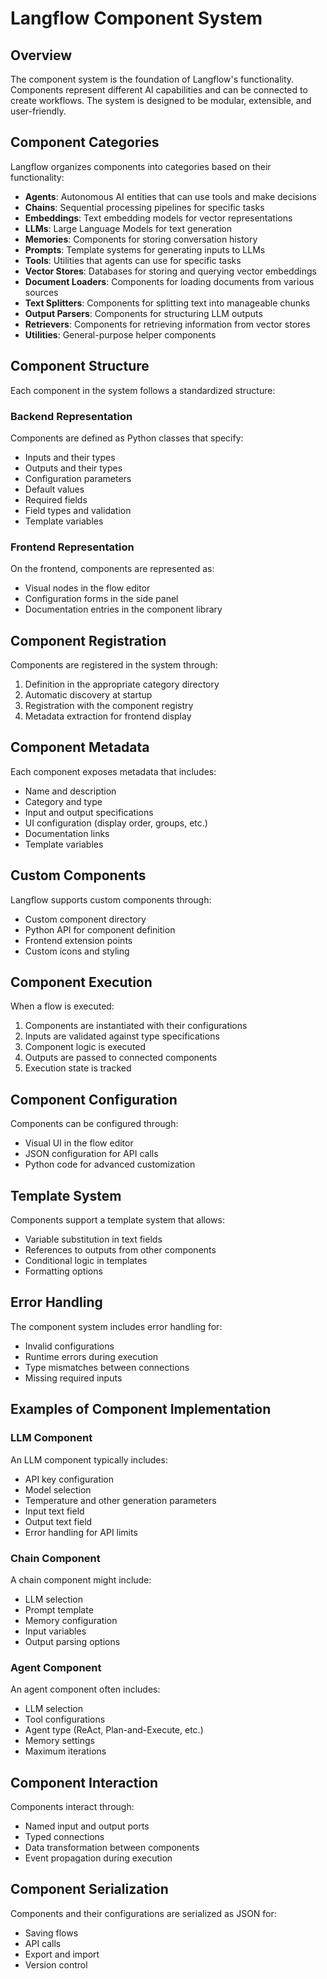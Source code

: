 # Langflow Component System

## Overview

The component system is the foundation of Langflow's functionality. Components represent different AI capabilities and can be connected to create workflows. The system is designed to be modular, extensible, and user-friendly.

## Component Categories

Langflow organizes components into categories based on their functionality:

- **Agents**: Autonomous AI entities that can use tools and make decisions
- **Chains**: Sequential processing pipelines for specific tasks
- **Embeddings**: Text embedding models for vector representations
- **LLMs**: Large Language Models for text generation
- **Memories**: Components for storing conversation history
- **Prompts**: Template systems for generating inputs to LLMs
- **Tools**: Utilities that agents can use for specific tasks
- **Vector Stores**: Databases for storing and querying vector embeddings
- **Document Loaders**: Components for loading documents from various sources
- **Text Splitters**: Components for splitting text into manageable chunks
- **Output Parsers**: Components for structuring LLM outputs
- **Retrievers**: Components for retrieving information from vector stores
- **Utilities**: General-purpose helper components

## Component Structure

Each component in the system follows a standardized structure:

### Backend Representation

Components are defined as Python classes that specify:

- Inputs and their types
- Outputs and their types
- Configuration parameters
- Default values
- Required fields
- Field types and validation
- Template variables

### Frontend Representation

On the frontend, components are represented as:

- Visual nodes in the flow editor
- Configuration forms in the side panel
- Documentation entries in the component library

## Component Registration

Components are registered in the system through:

1. Definition in the appropriate category directory
2. Automatic discovery at startup
3. Registration with the component registry
4. Metadata extraction for frontend display

## Component Metadata

Each component exposes metadata that includes:

- Name and description
- Category and type
- Input and output specifications
- UI configuration (display order, groups, etc.)
- Documentation links
- Template variables

## Custom Components

Langflow supports custom components through:

- Custom component directory
- Python API for component definition
- Frontend extension points
- Custom icons and styling

## Component Execution

When a flow is executed:

1. Components are instantiated with their configurations
2. Inputs are validated against type specifications
3. Component logic is executed
4. Outputs are passed to connected components
5. Execution state is tracked

## Component Configuration

Components can be configured through:

- Visual UI in the flow editor
- JSON configuration for API calls
- Python code for advanced customization

## Template System

Components support a template system that allows:

- Variable substitution in text fields
- References to outputs from other components
- Conditional logic in templates
- Formatting options

## Error Handling

The component system includes error handling for:

- Invalid configurations
- Runtime errors during execution
- Type mismatches between connections
- Missing required inputs

## Examples of Component Implementation

### LLM Component

An LLM component typically includes:

- API key configuration
- Model selection
- Temperature and other generation parameters
- Input text field
- Output text field
- Error handling for API limits

### Chain Component

A chain component might include:

- LLM selection
- Prompt template
- Memory configuration
- Input variables
- Output parsing options

### Agent Component

An agent component often includes:

- LLM selection
- Tool configurations
- Agent type (ReAct, Plan-and-Execute, etc.)
- Memory settings
- Maximum iterations

## Component Interaction

Components interact through:

- Named input and output ports
- Typed connections
- Data transformation between components
- Event propagation during execution

## Component Serialization

Components and their configurations are serialized as JSON for:

- Saving flows
- API calls
- Export and import
- Version control